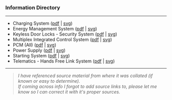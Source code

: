 ### Information Directory ###
---
* Charging System ([pdf](Charging%20System%20%28CompuStar%29.pdf) | [svg](Charging%20System%20%28CompuStar%29.svg))
* Energy Management System ([pdf](Energy%20Management%20System%20%28CompuStar%29.pdf) | [svg](Energy%20Management%20System%20%28CompuStar%29.svg))
* Keyless Door Locks - Security System ([pdf](Keyless%20Door%20Locks%20-%20Security%20System%20%28CompuStar%29.pdf) | [svg](Keyless%20Door%20Locks%20-%20Security%20System%20%28CompuStar%29.svg))
* Multiplex Integrated Control System ([pdf](Multiplex%20Integrated%20Control%20System%20%28CompuStar%29.pdf) | [svg](Multiplex%20Integrated%20Control%20System%20%28CompuStar%29.svg))
* PCM (All) ([pdf](PCM%20%28All%29%20%28CompuStar%29.pdf) | [svg](PCM%20%28All%29%20%28CompuStar%29.svg))
* Power Supply ([pdf](Power%20Supply%20%28CompuStar%29.pdf) | [svg](Power%20Supply%20%28CompuStar%29.svg))
* Starting System ([pdf](Starting%20Systemn%20%28CompuStar%29.pdf) | [svg](Starting%20Systemn%20%28CompuStar%29.svg))
* Telematics - Hands Free Link System ([pdf](Telematics%20-%20Hands%20Free%20Link%20System%20%28CompuStar%29.pdf) | [svg](Telematics%20-%20Hands%20Free%20Link%20System%20%28CompuStar%29.svg))
---
> _I have referenced source material from where it was collated (if known or easy to determine). <br>If coming across info I forgot to add source links to, please let me know so I can correct it with it's proper sources._
